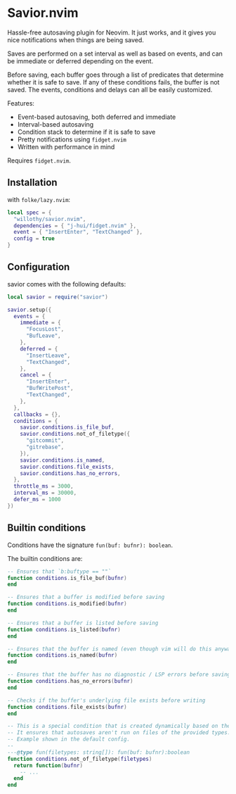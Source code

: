 # Savior.nvim

Hassle-free autosaving plugin for Neovim. It just works, and it gives you nice notifications when things are being saved.

Saves are performed on a set interval as well as based on events, and can be immediate or deferred depending on the event.

Before saving, each buffer goes through a list of predicates that determine whether it is safe to save. If any of these conditions fails,
the buffer is not saved. The events, conditions and delays can all be easily customized.

Features:

- Event-based autosaving, both deferred and immediate
- Interval-based autosaving
- Condition stack to determine if it is safe to save
- Pretty notifications using `fidget.nvim`
- Written with performance in mind

Requires `fidget.nvim`.

## Installation

with `folke/lazy.nvim`:

```lua
local spec = {
  "willothy/savior.nvim",
  dependencies = { "j-hui/fidget.nvim" },
  event = { "InsertEnter", "TextChanged" },
  config = true
}
```

## Configuration

savior comes with the following defaults:

```lua
local savior = require("savior")

savior.setup({
  events = {
    immediate = {
      "FocusLost",
      "BufLeave",
    },
    deferred = {
      "InsertLeave",
      "TextChanged",
    },
    cancel = {
      "InsertEnter",
      "BufWritePost",
      "TextChanged",
    },
  },
  callbacks = {},
  conditions = {
    savior.conditions.is_file_buf,
    savior.conditions.not_of_filetype({
      "gitcommit",
      "gitrebase",
    }),
    savior.conditions.is_named,
    savior.conditions.file_exists,
    savior.conditions.has_no_errors,
  },
  throttle_ms = 3000,
  interval_ms = 30000,
  defer_ms = 1000
})
```

## Builtin conditions

Conditions have the signature `fun(buf: bufnr): boolean`.

The builtin conditions are:

```lua
-- Ensures that `b:buftype == ""`
function conditions.is_file_buf(bufnr)
end
```

```lua
-- Ensures that a buffer is modified before saving
function conditions.is_modified(bufnr)
end
```

```lua
-- Ensures that a buffer is listed before saving
function conditions.is_listed(bufnr)
end
```

```lua
-- Ensures that the buffer is named (even though vim will do this anyways, we want to silence the warning)
function conditions.is_named(bufnr)
end
```

```lua
-- Ensures that the buffer has no diagnostic / LSP errors before saving
function conditions.has_no_errors(bufnr)
end
```

```lua
-- Checks if the buffer's underlying file exists before writing
function conditions.file_exists(bufnr)
end
```

```lua
-- This is a special condition that is created dynamically based on the filetypes provided.
-- It ensures that autosaves aren't run on files of the provided types.
-- Example shown in the default config.
--
---@type fun(filetypes: string[]): fun(buf: bufnr):boolean
function conditions.not_of_filetype(filetypes)
  return function(bufnr)
    -- ...
  end
end
```
